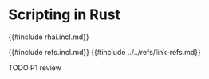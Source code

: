 # Scripting in Rust

{{#include rhai.incl.md}}

{{#include refs.incl.md}}
{{#include ../../refs/link-refs.md}}

<div class="hidden">
TODO P1 review
</div>
